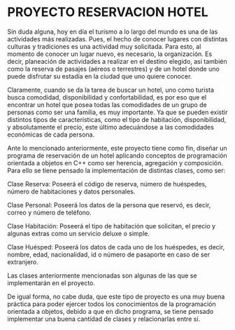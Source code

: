 # PROYECTO RESERVACION HOTEL
Sin duda alguna, hoy en día el turismo a lo largo del mundo es una de las actividades más realizadas. Pues, el hecho de conocer lugares con distintas culturas y tradiciones es una actividad muy solicitada. Para esto, al momento de conocer un lugar nuevo, es necesario, la organización. Es decir, planeación de actividades a realizar en el destino elegido, así también como la reserva de pasajes (aéreos o terrestres) y de un hotel donde uno puede disfrutar su estadía en la ciudad que uno quiere conocer.

Claramente, cuando se da la tarea de buscar un hotel, uno como turista busca comodidad, disponibilidad y confortabilidad, es por eso que el encontrar un hotel que posea todas las comodidades de un grupo de personas como ser una familia, es muy importante. Ya que se pueden existir distintos tipos de características, como el tipo de habitación, disponibilidad, y absolutamente el precio, este último adecuándose a las comodidades económicas de cada persona. 

Ante lo mencionado anteriormente, este proyecto tiene como fin, diseñar un programa de reservación de un hotel aplicando conceptos de programación orientada a objetos en C++ como ser herencia, agregación y composición. Para ello se tiene pensado la implementación de distintas clases, como ser:

Clase Reserva: Poseerá el código de reserva, número de huéspedes, número de habitaciones y datos personales. 

Clase Personal: Poseerá los datos de la persona que reservó, es decir, correo y número de teléfono. 

Clase Habitación: Poseerá el tipo de habitación que solicitan, el precio y algunas extras como un servicio deluxe o simple. 

Clase Huésped: Poseerá los datos de cada uno de los huéspedes, es decir, nombre, edad, nacionalidad, id o número de pasaporte en caso de ser extranjero. 

Las clases anteriormente mencionadas son algunas de las que se implementarán en el proyecto. 

De igual forma, no cabe duda, que este tipo de proyecto es una muy buena práctica para poder ejercer todos los conocimientos de la programación orientada a objetos, debido a que en dicho programa, se tiene pensado implementar una buena cantidad de clases y relacionarlas entre sí. 
